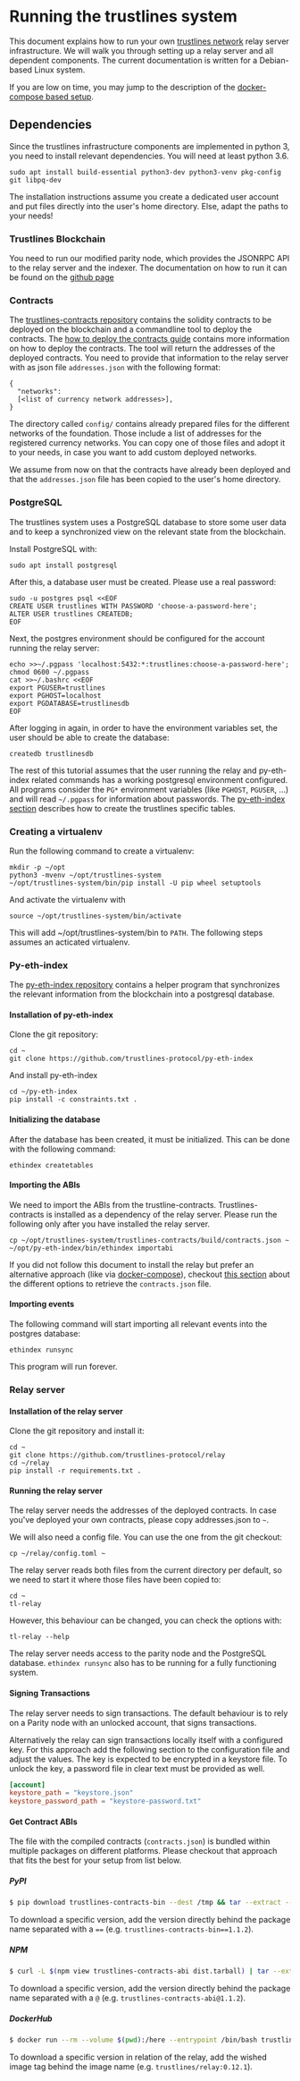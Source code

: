# Running the trustlines system

This document explains how to run your own [trustlines network](https://trustlines.network/) relay server infrastructure. We will walk you through setting up a relay server and all dependent components. The current documentation is written for a Debian-based Linux system.

If you are low on time, you may jump to the description of the [docker-compose based setup](../docker/trustlines/README.md).

## Dependencies

Since the trustlines infrastructure components are implemented in python 3, you need to install relevant dependencies. You will need at least python 3.6.

```
sudo apt install build-essential python3-dev python3-venv pkg-config git libpq-dev
```

The installation instructions assume you create a dedicated user account and put
files directly into the user's home directory. Else, adapt the paths to your needs!

### Trustlines Blockchain

You need to run our modified parity node, which provides the JSONRPC API to the relay
server and the indexer. The documentation on how to run it can be found on the
[github page](https://github.com/trustlines-protocol/blockchain)

### Contracts
The [trustlines-contracts
repository](https://github.com/trustlines-protocol/contracts) contains the
solidity contracts to be deployed on the blockchain and a commandline tool to deploy the contracts. The [how to deploy the
contracts guide](https://github.com/trustlines-protocol/contracts) contains more information on how to deploy the contracts.
The tool will return the addresses of the deployed contracts. You need to provide that information to the relay server with as json file `addresses.json` with the following format:

```
{
  "networks":
  [<list of currency network addresses>],
}
```

The directory called `config/` contains already prepared files for the different
networks of the foundation. Those include a list of addresses for the registered
currency networks. You can copy one of those files and adopt it to your needs,
in case you want to add custom deployed networks.

We assume from now on that the contracts have already been deployed
and that the `addresses.json` file has been copied to the user's home directory.

### PostgreSQL
The trustlines system uses a PostgreSQL database to store some user data and to
keep a synchronized view on the relevant state from the blockchain.

Install PostgreSQL with:
```
sudo apt install postgresql
```

After this, a database user must be created. Please use a real password:
```
sudo -u postgres psql <<EOF
CREATE USER trustlines WITH PASSWORD 'choose-a-password-here';
ALTER USER trustlines CREATEDB;
EOF
```

Next, the postgres environment should be configured for the account running
the relay server:
```
echo >>~/.pgpass 'localhost:5432:*:trustlines:choose-a-password-here'; chmod 0600 ~/.pgpass
cat >>~/.bashrc <<EOF
export PGUSER=trustlines
export PGHOST=localhost
export PGDATABASE=trustlinesdb
EOF
```

After logging in again, in order to have the environment variables set, the user
should be able to create the database:

```
createdb trustlinesdb
```

The rest of this tutorial assumes that the user running the relay and
py-eth-index related commands has a working postgresql environment
configured.  All programs consider the `PG*` environment variables
(like `PGHOST`, `PGUSER`, ...) and will read `~/.pgpass` for
information about passwords. The [py-eth-index section](#py-eth-index)
describes how to create the trustlines specific tables.

### Creating a virtualenv

Run the following command to create a virtualenv:
```
mkdir -p ~/opt
python3 -mvenv ~/opt/trustlines-system
~/opt/trustlines-system/bin/pip install -U pip wheel setuptools
```

And activate the virtualenv with
```
source ~/opt/trustlines-system/bin/activate
```

This will add ~/opt/trustlines-system/bin to `PATH`. The following
steps assumes an acticated virtualenv.

### Py-eth-index
The [py-eth-index repository](https://github.com/trustlines-protocol/py-eth-index)
contains a helper program that synchronizes the relevant information from the
blockchain into a postgresql database.

#### Installation of py-eth-index

Clone the git repository:
```
cd ~
git clone https://github.com/trustlines-protocol/py-eth-index
```

And install py-eth-index
```
cd ~/py-eth-index
pip install -c constraints.txt .
```

#### Initializing the database
After the database has been created, it must be initialized. This can be done with the following command:
```
ethindex createtables
```

#### Importing the ABIs
We need to import the ABIs from the trustline-contracts. Trustlines-contracts is
installed as a dependency of the relay server. Please run the following only
after you have installed the relay server.

```
cp ~/opt/trustlines-system/trustlines-contracts/build/contracts.json ~
~/opt/py-eth-index/bin/ethindex importabi
```

If you did not follow this document to install the relay but prefer an
alternative approach (like via
[docker-compose](../docker/trustlines/README.md)), checkout [this
section](#get-contract-abis) about the different options to retrieve the
`contracts.json` file.

#### Importing events
The following command will start importing all relevant events into the postgres
database:

```
ethindex runsync
```

This program will run forever.


### Relay server
#### Installation of the relay server

Clone the git repository and install it:
```
cd ~
git clone https://github.com/trustlines-protocol/relay
cd ~/relay
pip install -r requirements.txt .
```

#### Running the relay server

The relay server needs the addresses of the deployed contracts. In case you've
deployed your own contracts, please copy addresses.json to `~`.

We will also need a config file. You can use the one from the git checkout:

```
cp ~/relay/config.toml ~
```

The relay server reads both files from the current directory per default,
so we need to start it where those files have been copied to:

```
cd ~
tl-relay
```

However, this behaviour can be changed, you can check the options with:

```
tl-relay --help
```

The relay server needs access to the parity node and the PostgreSQL database.
`ethindex runsync` also has to be running for a fully functioning system.


#### Signing Transactions

The relay server needs to sign transactions. The default behaviour is
to rely on a Parity node with an unlocked account, that signs
transactions.

Alternatively the relay can sign transactions locally itself with a
configured key. For this approach add the following section to the
configuration file and adjust the values. The key is expected to be
encrypted in a keystore file. To unlock the key, a password file in
clear text must be provided as well.

```toml
[account]
keystore_path = "keystore.json"
keystore_password_path = "keystore-password.txt"
```

#### Get Contract ABIs

The file with the compiled contracts (`contracts.json`) is bundled within
multiple packages on different platforms. Please checkout that approach that
fits the best for your setup from list below.

##### PyPI

```sh
$ pip download trustlines-contracts-bin --dest /tmp && tar --extract --file /tmp/trustlines-contracts-bin*.tar.gz --no-anchored 'contracts.json' --strip-components 1
```

To download a specific version, add the version directly behind the package name
separated with a `==` (e.g. `trustlines-contracts-bin==1.1.2`).

##### NPM

```sh
$ curl -L $(npm view trustlines-contracts-abi dist.tarball) | tar --extract --gzip --no-anchored 'contracts.json' --strip-components 1
```

To download a specific version, add the version directly behind the package name
separated with a `@` (e.g. `trustlines-contracts-abi@1.1.2`).

##### DockerHub

```sh
$ docker run --rm --volume $(pwd):/here --entrypoint /bin/bash trustlines/relay -c "cp /opt/relay/trustlines-contracts/build/contracts.json /here"
```

To download a specific version in relation of the relay, add the wished image
tag behind the image name (e.g. `trustlines/relay:0.12.1`).
